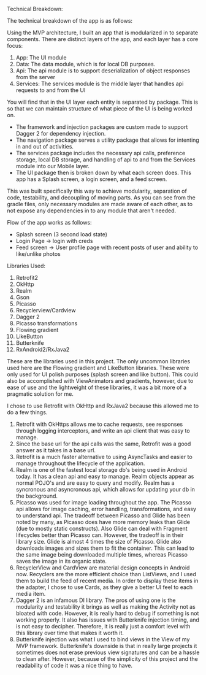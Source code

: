 Technical Breakdown:

The technical breakdown of the app is as follows:

Using the MVP architecture, I built an app that is modularized in to separate components.
There are distinct layers of the app, and each layer has a core focus:

1. App: The UI module
2. Data: The data module, which is for local DB purposes.
3. Api: The api module is to support deserialization of object responses from the server
4. Services: The services module is the middle layer that handles api requests to and from the UI

You will find that in the UI layer each entity is separated by package. This is so that we can maintain
structure of what piece of the UI is being worked on. 
- The framework and injection packages are custom
made to support Dagger 2 for dependency injection. 
- The navigation package serves a utility package
that allows for intenting in and out of activities.
- The services package includes the necessary api calls, preference storage, local DB storage, and handling of
api to and from the Services module into our Mobile layer.
- The UI package then is broken down by what each screen does. This app has a Splash screen, a login screen, and a feed screen. 

This was built specifically this way to achieve modularity, separation of code, testability, and decoupling of moving parts. As you can see from the gradle files, only necessary modules are made aware of each other, as to not expose any dependencies in to any module that aren't needed. 

Flow of the app works as follows:
- Splash screen (3 second load state)
- Login Page -> login with creds
- Feed screen -> User profile page with recent posts of user and ability to like/unlike photos

Libraries Used:
1. Retrofit2
2. OkHttp
3. Realm
4. Gson
5. Picasso
6. Recyclerview/Cardview
7. Dagger 2
8. Picasso transformations
9. Flowing gradient
10. LikeButton
11. Butterknife
12. RxAndroid2/RxJava2

These are the libraries used in this project. The only uncommon libraries used here are the Flowing gradient and LikeButton libraries. These were only used for UI polish purposes (splash screen and like button). This could also be accomplished with ViewAnimators and gradients, however, due to ease of use and the lightweight of these libraries, it was a bit more of a pragmatic solution for me.

I chose to use Retrofit with OkHttp and RxJava2 because this allowed me to do a few things.
1. Retrofit with OkHttps allows me to cache requests, see responses through logging interceptors, and write an api client that was easy to manage.
2. Since the base url for the api calls was the same, Retrofit was a good answer as it takes in a base url.
3. Retrofit is a much faster alternative to using AsyncTasks and easier to manage throughout the lifecycle of the application.
4. Realm is one of the fastest local storage db's being used in Android today. It has a clean api and easy to manage. Realm objects appear as normal POJO's and are easy to query and modify. Realm has a syncronous and asyncronous api, which allows for updating your db in the background.
5. Picasso was used for image loading throughout the app. The Picasso api allows for image caching, error handling, transformations, and easy to understand api. The tradeoff between Picasso and Glide has been noted by many, as Picasso does have more memory leaks than Glide (due to mostly static constructs). Also Glide can deal with Fragment lifecycles better than Picasso can. However, the tradeoff is in their library size. Glide is almost 4 times the size of Picasso. Glide also downloads images and sizes them to fit the container. This can lead to the same image being downloaded multiple times, whereas Picasso saves the image in its organic state.
6. RecyclerView and CardView are material design concepts in Android now. Recyclers are the more efficient choice than ListViews, and I used them to build the feed of recent media. In order to display these items in the adapter, I chose to use Cards, as they give a better UI feel to each media item.
7. Dagger 2 is an infamous DI library. The pros of using one is the modularity and testability it brings as well as making the Activity not as bloated with code. However, it is really hard to debug if something is not working properly. It also has issues with Butterknife injection timing, and is not easy to decipher. Therefore, it is really just a comfort level with this library over time that makes it worth it.
8. Butterknife injection was what I used to bind views in the View of my MVP framework. Butterknife's downside is that in really large projects it sometimes does not erase previous view signatures and can be a hassle to clean after. However, because of the simplicity of this project and the readability of code it was a nice thing to have.